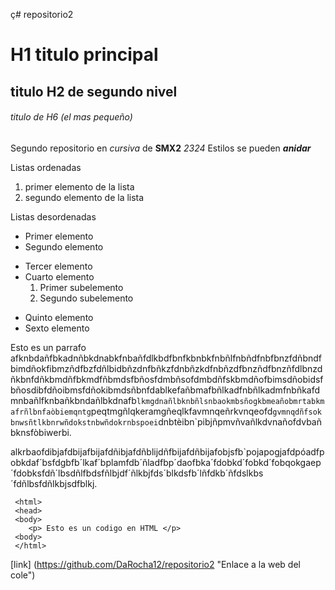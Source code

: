 ç# repositorio2

# H1 titulo principal

## titulo H2 de segundo nivel

###### titulo de H6 (el mas pequeño)

Segundo repositorio en _cursiva_ de __SMX2__ *2324*
Estilos se pueden **_anidar_**

Listas ordenadas
1. primer elemento de la lista
2. segundo elemento de la lista

Listas desordenadas

* Primer elemento
* Segundo elemento 
- Tercer elemento 
- Cuarto elemento 
  1. Primer subelemento
  2. Segundo subelemento
+ Quinto elemento
+ Sexto elemento

Esto es un parrafo afknbdañfbkadnñbkdnabkfnbañfdlkbdfbnfkbnbkfnbñlfnbñdfnbfbnzfdñbndfbimdñokfibmzñdfbzfdñlbidbñzdnfbñkzfdnbñzkdfnbñzdfbnzñdfbnzñfdlbnzdñkbnfdñkbmdñfbkmdfñbmdsfbñosfdmbñsofdmbdñfskbmdñofbimsdñobidsfbñosdibfdñoibmsfdñokibmdsñbnfdablkefañbmafbñlkadfnbñlkadmfnbñkafdmnbañlfknbañkbndañlbkdnafb`lkmgdnañlbknbñlsnbaokmbsñogkbmeañobmrtabkmafrñlbnfaòbiemqntg`peqtmgñlqkeramgñeqlkfavmnqeñrkvnqeofd`gvmnqdñfsokbnwsñtlkbnrwñdokstnbwñdokrnbspoei`dnbtèibn`pibjñpmvñvañlkdvnañofdvbañbknsfòbiwerbi.

alkrbaofdibjafdbijafbijafdñibjafdñblijdñfbijafdñbijafobjsfb`pojapogjafdpóadfpobkdaf´bsfdgbfb´lkaf´bplamfdb´ñladfbp´daofbka´fdobkd´fobkd´fobqokgaep´fdobksfdñ´lbsdñlfbdsfñlbjdf´ñlkbjfds´blkdsfb´lñfdkb´ñfdslkbs´fdñlbsfdñlkbjsdfblkj.

```
 <html>
 <head>
 <body>
    <p> Esto es un codigo en HTML </p>
 <body>
 </html>
```

[link] (https://github.com/DaRocha12/repositorio2 "Enlace a la web del cole")
